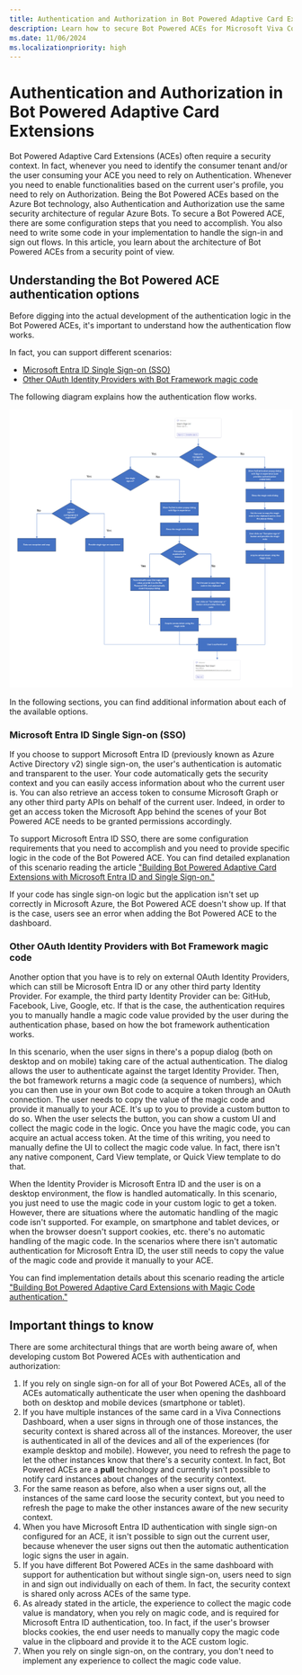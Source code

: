 ```yaml
---
title: Authentication and Authorization in Bot Powered Adaptive Card Extensions
description: Learn how to secure Bot Powered ACEs for Microsoft Viva Connections.
ms.date: 11/06/2024
ms.localizationpriority: high
---
```

# Authentication and Authorization in Bot Powered Adaptive Card Extensions

Bot Powered Adaptive Card Extensions (ACEs) often require a security context. In fact, whenever you need to identify the consumer tenant and/or the user consuming your ACE you need to rely on Authentication. Whenever you need to enable functionalities based on the current user's profile, you need to rely on Authorization.
Being the Bot Powered ACEs based on the Azure Bot technology, also Authentication and Authorization use the same security architecture of regular Azure Bots.
To secure a Bot Powered ACE, there are some configuration steps that you need to accomplish. You also need to write some code in your implementation to handle the sign-in and sign out flows. In this article, you learn about the architecture of Bot Powered ACEs from a security point of view.

## Understanding the Bot Powered ACE authentication options

Before digging into the actual development of the authentication logic in the Bot Powered ACEs, it's important to understand how the authentication flow works.

In fact, you can support different scenarios:
- [Microsoft Entra ID Single Sign-on (SSO)](#microsoft-entra-id-single-sign-on-sso)
- [Other OAuth Identity Providers with Bot Framework magic code](#other-oauth-identity-providers-with-bot-framework-magic-code)

The following diagram explains how the authentication flow works.

![The flow diagram explaining how the authentication process works in Bot Powered ACEs depending on the different types of OAuth connections configured.](./images/Bot-Powered-ACEs-SignIn-Flow-Diagram.png)

In the following sections, you can find additional information about each of the available options.

### Microsoft Entra ID Single Sign-on (SSO)

If you choose to support Microsoft Entra ID (previously known as Azure Active Directory v2) single sign-on, the user's authentication is automatic and transparent to the user. Your code automatically gets the security context and you can easily access information about who the current user is. You can also retrieve an access token to consume Microsoft Graph or any other third party APIs on behalf of the current user. Indeed, in order to get an access token the Microsoft App behind the scenes of your Bot Powered ACE needs to be granted permissions accordingly.

To support Microsoft Entra ID SSO, there are some configuration requirements that you need to accomplish and you need to provide specific logic in the code of the Bot Powered ACE. You can find detailed explanation of this scenario reading the article ["Building Bot Powered Adaptive Card Extensions with Microsoft Entra ID and Single Sign-on."](./AuthN-and-AuthZ-in-Bot-Powered-ACEs-Entra.md)

If your code has single sign-on logic but the application isn't set up correctly in Microsoft Azure, the Bot Powered ACE doesn't show up. If that is the case, users see an error when adding the Bot Powered ACE to the dashboard.

### Other OAuth Identity Providers with Bot Framework magic code

Another option that you have is to rely on external OAuth Identity Providers, which can still be Microsoft Entra ID or any other third party Identity Provider. For example, the third party Identity Provider can be: GitHub, Facebook, Live, Google, etc. If that is the case, the authentication requires you to manually handle a magic code value provided by the user during the authentication phase, based on how the bot framework authentication works. 

In this scenario, when the user signs in there's a popup dialog (both on desktop and on mobile) taking care of the actual authentication. The dialog allows the user to authenticate against the target Identity Provider. Then, the bot framework returns a magic code (a sequence of numbers), which you can then use in your own Bot code to acquire a token through an OAuth connection. The user needs to copy the value of the magic code and provide it manually to your ACE. It's up to you to provide a custom button to do so. When the user selects the button, you can show a custom UI and collect the magic code in the logic. Once you have the magic code, you can acquire an actual access token. At the time of this writing, you need to manually define the UI to collect the magic code value. In fact, there isn't any native component, Card View template, or Quick View template to do that.

When the Identity Provider is Microsoft Entra ID and the user is on a desktop environment, the flow is handled automatically. In this scenario, you just need to use the magic code in your custom logic to get a token. However, there are situations where the automatic handling of the magic code isn't supported. For example, on smartphone and tablet devices, or when the browser doesn't support cookies, etc. there's no automatic handling of the magic code. In the scenarios where there isn't automatic authentication for Microsoft Entra ID, the user still needs to copy the value of the magic code and provide it manually to your ACE.

You can find implementation details about this scenario reading the article ["Building Bot Powered Adaptive Card Extensions with Magic Code authentication."](./AuthN-and-AuthZ-in-Bot-Powered-ACEs-Magic-Code.md)

## Important things to know

There are some architectural things that are worth being aware of, when developing custom Bot Powered ACEs with authentication and authorization:

1. If you rely on single sign-on for all of your Bot Powered ACEs, all of the ACEs automatically authenticate the user when opening the dashboard both on desktop and mobile devices (smartphone or tablet).
1. If you have multiple instances of the same card in a Viva Connections Dashboard, when a user signs in through one of those instances, the security context is shared across all of the instances. Moreover, the user is authenticated in all of the devices and all of the experiences (for example desktop and mobile). However, you need to refresh the page to let the other instances know that there's a security context. In fact, Bot Powered ACEs are a **pull** technology and currently isn't possible to notify card instances about changes of the security context.
1. For the same reason as before, also when a user signs out, all the instances of the same card loose the security context, but you need to refresh the page to make the other instances aware of the new security context.
1. When you have Microsoft Entra ID authentication with single sign-on configured for an ACE, it isn't possible to sign out the current user, because whenever the user signs out then the automatic authentication logic signs the user in again.
1. If you have different Bot Powered ACEs in the same dashboard with support for authentication but without single sign-on, users need to sign in and sign out individually on each of them. In fact, the security context is shared only across ACEs of the same type.
1. As already stated in the article, the experience to collect the magic code value is mandatory, when you rely on magic code, and is required for Microsoft Entra ID authentication, too. In fact, if the user's browser blocks cookies, the end user needs to manually copy the magic code value in the clipboard and provide it to the ACE custom logic.
1. When you rely on single sign-on, on the contrary, you don't need to implement any experience to collect the magic code value.
